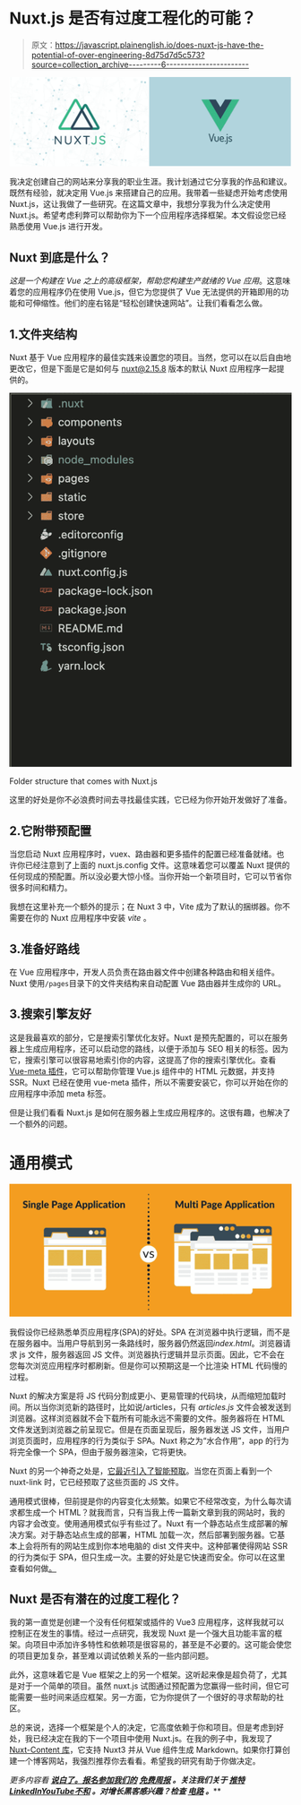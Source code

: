 # Nuxt.js 是否有过度工程化的可能？

> 原文：<https://javascript.plainenglish.io/does-nuxt-js-have-the-potential-of-over-engineering-8d75d7d5c573?source=collection_archive---------6----------------------->

![](img/1de1c731bd56cdbe673e9657a12aa1b0.png)

我决定创建自己的网站来分享我的职业生涯。我计划通过它分享我的作品和建议。既然有经验，就决定用 Vue.js 来搭建自己的应用。我带着一些疑虑开始考虑使用 Nuxt.js，这让我做了一些研究。在这篇文章中，我想分享我为什么决定使用 Nuxt.js。希望考虑利弊可以帮助你为下一个应用程序选择框架。本文假设您已经熟悉使用 Vue.js 进行开发。

## Nuxt 到底是什么？

*这是一个构建在 Vue 之上的高级框架，帮助您构建生产就绪的 Vue 应用*。这意味着您的应用程序仍在使用 Vue.js，但它为您提供了 Vue 无法提供的开箱即用的功能和可伸缩性。他们的座右铭是“轻松创建快速网站”。让我们看看怎么做。

## 1.文件夹结构

Nuxt 基于 Vue 应用程序的最佳实践来设置您的项目。当然，您可以在以后自由地更改它，但是下面是它是如何与 nuxt@2.15.8 版本的默认 Nuxt 应用程序一起提供的。

![](img/ec68614b5afc0ab1e56c939c971a5f36.png)

Folder structure that comes with Nuxt.js

这里的好处是你不必浪费时间去寻找最佳实践，它已经为你开始开发做好了准备。

## 2.它附带预配置

当您启动 Nuxt 应用程序时，vuex、路由器和更多插件的配置已经准备就绪。也许你已经注意到了上面的 nuxt.js.config 文件。这意味着您可以覆盖 Nuxt 提供的任何现成的预配置。所以没必要大惊小怪。当你开始一个新项目时，它可以节省你很多时间和精力。

我想在这里补充一个额外的提示；在 Nuxt 3 中，Vite 成为了默认的捆绑器。你不需要在你的 Nuxt 应用程序中安装 *vite* 。

## 3.准备好路线

在 Vue 应用程序中，开发人员负责在路由器文件中创建各种路由和相关组件。Nuxt 使用`/pages`目录下的文件夹结构来自动配置 Vue 路由器并生成你的 URL。

## 3.搜索引擎友好

这是我最喜欢的部分，它是搜索引擎优化友好。Nuxt 是预先配置的，可以在服务器上生成应用程序，还可以启动您的路线，以便于添加与 SEO 相关的标签。因为它，搜索引擎可以很容易地索引你的内容，这提高了你的搜索引擎优化。查看 [Vue-meta 插件](https://github.com/nuxt/vue-meta)，它可以帮助你管理 Vue.js 组件中的 HTML 元数据，并支持 SSR。Nuxt 已经在使用 vue-meta 插件，所以不需要安装它，你可以开始在你的应用程序中添加 meta 标签。

但是让我们看看 Nuxt.js 是如何在服务器上生成应用程序的。这很有趣，也解决了一个额外的问题。

# 通用模式

![](img/27d7b43f140866d3de160d42e43392a3.png)

我假设你已经熟悉单页应用程序(SPA)的好处。SPA 在浏览器中执行逻辑，而不是在服务器中。当用户导航到另一条路线时，服务器仍然返回*index.html*。浏览器请求 js 文件，服务器返回 JS 文件。浏览器执行逻辑并显示页面。因此，它不会在您每次浏览应用程序时都刷新。但是你可以预期这是一个比渲染 HTML 代码慢的过程。

Nuxt 的解决方案是将 JS 代码分割成更小、更易管理的代码块，从而缩短加载时间。所以当你浏览新的路径时，比如说/articles，只有 *articles.js* 文件会被发送到浏览器。这样浏览器就不会下载所有可能永远不需要的文件。服务器将在 HTML 文件发送到浏览器之前呈现它。但是在页面呈现后，服务器发送 JS 文件，当用户浏览页面时，应用程序的行为类似于 SPA。Nuxt 称之为“水合作用”，app 的行为将完全像一个 SPA，但由于服务器渲染，它将更快。

Nuxt 的另一个神奇之处是，[它最近引入了智能预取](https://nuxtjs.org/announcements/introducing-smart-prefetching)。当您在页面上看到一个 nuxt-link 时，它已经预取了这些页面的 JS 文件。

通用模式很棒，但前提是你的内容变化太频繁。如果它不经常改变，为什么每次请求都生成一个 HTML？就我而言，只有当我上传一篇新文章到我的网站时，我的内容才会改变。使用通用模式似乎有些过了。Nuxt 有一个静态站点生成部署的解决方案。对于静态站点生成的部署，HTML 加载一次，然后部署到服务器。它基本上会将所有的网站生成到你本地电脑的 dist 文件夹中。这种部署使得网站 SSR 的行为类似于 SPA，但只生成一次。主要的好处是它快速而安全。你可以在这里查看如何做[。](https://nuxt.com/docs/getting-started/deployment#static-hosting)

## Nuxt 是否有潜在的过度工程化？

我的第一直觉是创建一个没有任何框架或插件的 Vue3 应用程序，这样我就可以控制正在发生的事情。经过一点研究，我发现 Nuxt 是一个强大且功能丰富的框架。向项目中添加许多特性和依赖项是很容易的，甚至是不必要的。这可能会使您的项目更加复杂，甚至难以调试依赖关系的一些内部问题。

此外，这意味着它是 Vue 框架之上的另一个框架。这听起来像是超负荷了，尤其是对于一个简单的项目。虽然 nuxt.js 试图通过预配置为您赢得一些时间，但它可能需要一些时间来适应框架。另一方面，它为你提供了一个很好的寻求帮助的社区。

总的来说，选择一个框架是个人的决定，它高度依赖于你和项目。但是考虑到好处，我已经决定在我的下一个项目中使用 Nuxt.js。在我的例子中，我发现了 [Nuxt-Content 库](https://github.com/nuxt/content)，它支持 Nuxt3 并从 Vue 组件生成 Markdown。如果你打算创建一个博客网站，我强烈推荐你去看看。希望我的研究有助于你做决定。

*更多内容看* [***说白了。报名参加我们的***](https://plainenglish.io/) **[***免费周报***](http://newsletter.plainenglish.io/) *。关注我们关于* [***推特***](https://twitter.com/inPlainEngHQ)[***LinkedIn***](https://www.linkedin.com/company/inplainenglish/)*[***YouTube***](https://www.youtube.com/channel/UCtipWUghju290NWcn8jhyAw)*[***不和***](https://discord.gg/GtDtUAvyhW) *。对增长黑客感兴趣？检查* [***电路***](https://circuit.ooo/) *。*****